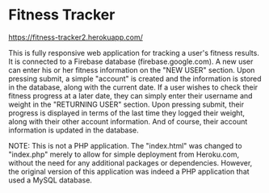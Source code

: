 # Fitness Tracker

https://fitness-tracker2.herokuapp.com/

This is fully responsive web application for tracking a user's fitness results. It is connected to a Firebase database (firebase.google.com). A new user can enter his or her fitness information on the "NEW USER" section. Upon pressing submit, a simple "account" is created and the information is stored in the database, along with the current date. If a user wishes to check their fitness progress at a later date, they can simply enter their username and weight in the "RETURNING USER" section. Upon pressing submit, their progress is displayed in terms of the last time they logged their weight, along with their other account information. And of course, their account information is updated in the database.

NOTE: This is not a PHP application. The "index.html" was changed to "index.php" merely to allow for simple deployment from Heroku.com, without the need for any additional packages or dependencies. However, the original version of this application was indeed a PHP application that used a MySQL database. 
